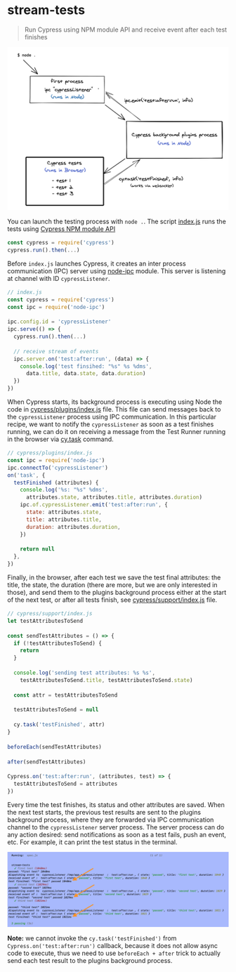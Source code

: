 # stream-tests
> Run Cypress using NPM module API and receive event after each test finishes

![How it works](images/how-it-works.png)

You can launch the testing process with `node .`. The script [index.js](index.js) runs the tests using [Cypress NPM module API](https://on.cypress.io/module-api)

```js
const cypress = require('cypress')
cypress.run().then(...)
```

Before `index.js` launches Cypress, it creates an inter process communication (IPC) server using [node-ipc](http://riaevangelist.github.io/node-ipc/) module. This server is listening at channel with ID `cypressListener`.

```js
// index.js
const cypress = require('cypress')
const ipc = require('node-ipc')

ipc.config.id = 'cypressListener'
ipc.serve(() => {
  cypress.run().then(...)

  // receive stream of events
  ipc.server.on('test:after:run', (data) => {
    console.log('test finsihed: "%s" %s %dms',
      data.title, data.state, data.duration)
  })
})
```

When Cypress starts, its background process is executing using Node the code in [cypress/plugins/index.js](cypress/plugins/index.js) file. This file can send messages back to the `cypressListener` process using IPC communication. In this particular recipe, we want to notify the `cypressListener` as soon as a test finishes running, we can do it on receiving a message from the Test Runner running in the browser via [cy.task](https://on.cypress.io/task) command.

```js
// cypress/plugins/index.js
const ipc = require('node-ipc')
ipc.connectTo('cypressListener')
on('task', {
  testFinished (attributes) {
    console.log('%s: "%s" %dms',
      attributes.state, attributes.title, attributes.duration)
    ipc.of.cypressListener.emit('test:after:run', {
      state: attributes.state,
      title: attributes.title,
      duration: attributes.duration,
    })

    return null
  },
})
```

Finally, in the browser, after each test we save the test final attributes: the title, the state, the duration (there are more, but we are only interested in those), and send them to the plugins background process either at the start of the next test, or after all tests finish, see [cypress/support/index.js](cypress/support/index.js) file.

```js
// cypress/support/index.js
let testAttributesToSend

const sendTestAttributes = () => {
  if (!testAttributesToSend) {
    return
  }

  console.log('sending test attributes: %s %s',
    testAttributesToSend.title, testAttributesToSend.state)

  const attr = testAttributesToSend

  testAttributesToSend = null

  cy.task('testFinished', attr)
}

beforeEach(sendTestAttributes)

after(sendTestAttributes)

Cypress.on('test:after:run', (attributes, test) => {
  testAttributesToSend = attributes
})
```

Every time the test finishes, its status and other attributes are saved. When the next test starts, the previous test results are sent to the plugins background process, where they are forwarded via IPC communication channel to the `cypressListener` server process. The server process can do any action desired: send notifications as soon as a test fails, push an event, etc. For example, it can print the test status in the terminal.

![Test statuses](images/tests.png)

**Note:** we cannot invoke the `cy.task('testFinished')` from `Cypress.on('test:after:run')` callback, because it does not allow async code to execute, thus we need to use `beforeEach + after` trick to actually send each test result to the plugins background process.
